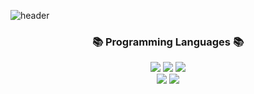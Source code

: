 ![header](https://capsule-render.vercel.app/api?type=waving&&color=0:fceabb,100:f8b500&fontColor=ffffff&height=200&fontAlign=80&fontAlignY=35&text=hectick%20!&desc=hectic,%20but%20happy&descAlign=82&descAlignY=50)

<div align=center><h3>📚 Programming Languages 📚</h3></div>
 <div align="center">
  <img src="https://img.shields.io/badge/JAVA-007396?style=flat-square&logo=java&logoColor=white">
  <img src="https://img.shields.io/badge/C-A8B9CC?style=flat-square&logo=c&logoColor=white">
  <img src="https://img.shields.io/badge/C++-00599C?style=flat-square&logo=c%2B%2B&logoColor=white">
  <br>
  
  <img src="https://img.shields.io/badge/GO-00ADD8?style=flat-square&logo=go&logoColor=white">
  <img src="https://img.shields.io/badge/Python-3776AB?style=flat-square&logo=python&logoColor=white">
  <br>
  
</div>
